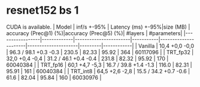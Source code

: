 # resnet152 bs 1
 
CUDA is available.
|  Model          | inf/s +-95% | Latency (ms) +-95%|size (MB)  | accuracy (Prec@1) (%)|accuracy (Prec@5) (%)| #layers | #parameters|
|-----------------|-------------|-----------------------|-----------|----------------------|---------------------|---------|------------|
| Vanilla         |  10,4  +0,0 -0,0 |  96.3 / 98.1    +0.3 -0.3 |  230.5     | 82.33                | 95.92               | 364     | 60117096   |
| TRT_fp32        |  32,0  +0,4 -0,4 |  31.2 / 46.1    +0.4 -0.4 |  231.8     | 82.32                | 95.92               | 170     | 60040384   |
| TRT_fp16        |  60,1  +4,7 -5,3 |  16.7 / 39.8    +1.4 -1.3 |  116.0     | 82.31                | 95.91               | 161     | 60040384   |
| TRT_int8        |  64,5  +2,6 -2,8 |  15.5 / 34.2    +0.7 -0.6 |  61.6      | 82.04                | 95.84               | 160     | 60030976   |
 
